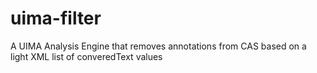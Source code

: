 # uima-filter
A UIMA Analysis Engine that removes annotations from CAS based on a light XML list of converedText values 
